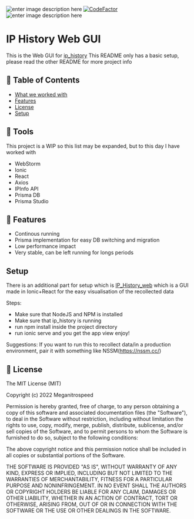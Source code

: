 ![enter image description here](https://img.shields.io/badge/Author-Meganitrospeed-red) [![CodeFactor](https://www.codefactor.io/repository/github/meganitrospeed/ip_history/badge)](https://www.codefactor.io/repository/github/meganitrospeed/ip_history) ![enter image description here](https://img.shields.io/maintenance/yes/2022)
# IP History Web GUI
This is the Web GUI for [ip_history](https://github.com/Meganitrospeed/ip_history)
This README only has a basic setup, please read the other README for more project info
## 🚩 Table of Contents

- [What we worked with](#-tools)
- [Features](#-features)
- [License](#-license)
- [Setup](#-setup)

## 🔧 Tools
This project is a WIP so this list may be expanded, but to this day I have worked with

 - WebStorm
 - Ionic
 - React
 - Axios
 - IPInfo API
 - Prisma DB
 - Prisma Studio

## 🎨 Features
  - Continous running
  - Prisma implementation for easy DB switching and migration
  - Low performance impact
  - Very stable, can be left running for longs periods
  
## Setup

There is an additional part for setup which is [IP_History_web](https://github.com/Meganitrospeed/ip_history_web) which is a GUI made in Ionic+React for the easy visualisation of the recollected data

Steps:
 - Make sure that NodeJS and NPM is installed
 - Make sure that ip_history is running
 - run npm install inside the project directory
 - run ionic serve and you get the app view
 enjoy!
 
 Suggestions: If you want to run this to recollect data/in a production environment, pair it with something like NSSM(https://nssm.cc/)

## 📜 License

The MIT License (MIT)

Copyright (c) 2022 Meganitrospeed

Permission is hereby granted, free of charge, to any person obtaining a copy of this software and associated documentation files (the "Software"), to deal in the Software without restriction, including without limitation the rights to use, copy, modify, merge, publish, distribute, sublicense, and/or sell copies of the Software, and to permit persons to whom the Software is furnished to do so, subject to the following conditions:

The above copyright notice and this permission notice shall be included in all copies or substantial portions of the Software.

THE SOFTWARE IS PROVIDED "AS IS", WITHOUT WARRANTY OF ANY KIND, EXPRESS OR IMPLIED, INCLUDING BUT NOT LIMITED TO THE WARRANTIES OF MERCHANTABILITY, FITNESS FOR A PARTICULAR PURPOSE AND NONINFRINGEMENT. IN NO EVENT SHALL THE AUTHORS OR COPYRIGHT HOLDERS BE LIABLE FOR ANY CLAIM, DAMAGES OR OTHER LIABILITY, WHETHER IN AN ACTION OF CONTRACT, TORT OR OTHERWISE, ARISING FROM, OUT OF OR IN CONNECTION WITH THE SOFTWARE OR THE USE OR OTHER DEALINGS IN THE SOFTWARE.
